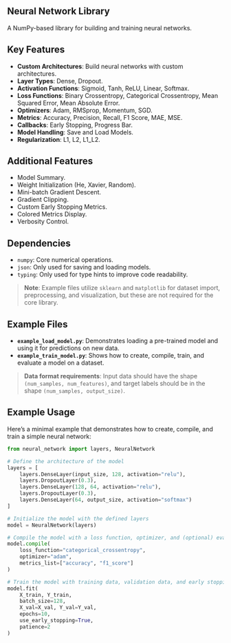 ## Neural Network Library

A NumPy-based library for building and training neural networks.

## Key Features
- **Custom Architectures**: Build neural networks with custom architectures.
- **Layer Types**: Dense, Dropout.
- **Activation Functions**: Sigmoid, Tanh, ReLU, Linear, Softmax.
- **Loss Functions**: Binary Crossentropy, Categorical Crossentropy, Mean Squared Error, Mean Absolute Error.
- **Optimizers**: Adam, RMSprop, Momentum, SGD.
- **Metrics**: Accuracy, Precision, Recall, F1 Score, MAE, MSE.
- **Callbacks**: Early Stopping, Progress Bar.
- **Model Handling**: Save and Load Models.
- **Regularization**: L1, L2, L1_L2.

## Additional Features
- Model Summary.
- Weight Initialization (He, Xavier, Random).
- Mini-batch Gradient Descent.
- Gradient Clipping.
- Custom Early Stopping Metrics.
- Colored Metrics Display.
- Verbosity Control.

## Dependencies

- `numpy`: Core numerical operations.
- `json`: Only used for saving and loading models.
- `typing`: Only used for type hints to improve code readability.
  
> **Note**: Example files utilize `sklearn` and `matplotlib` for dataset import, preprocessing, and visualization, but these are not required for the core library.

## Example Files

- **`example_load_model.py`**: Demonstrates loading a pre-trained model and using it for predictions on new data.
- **`example_train_model.py`**: Shows how to create, compile, train, and evaluate a model on a dataset.

> **Data format requirements**: Input data should have the shape `(num_samples, num_features)`, and target labels should be in the shape `(num_samples, output_size)`.

## Example Usage

Here’s a minimal example that demonstrates how to create, compile, and train a simple neural network:

```python
from neural_network import layers, NeuralNetwork

# Define the architecture of the model
layers = [
    layers.DenseLayer(input_size, 128, activation="relu"),
    layers.DropoutLayer(0.3),
    layers.DenseLayer(128, 64, activation="relu"),
    layers.DropoutLayer(0.3),
    layers.DenseLayer(64, output_size, activation="softmax")
]

# Initialize the model with the defined layers
model = NeuralNetwork(layers)

# Compile the model with a loss function, optimizer, and (optional) evaluation metrics
model.compile(
    loss_function="categorical_crossentropy", 
    optimizer="adam", 
    metrics_list=["accuracy", "f1_score"]
)

# Train the model with training data, validation data, and early stopping
model.fit(
    X_train, Y_train, 
    batch_size=128, 
    X_val=X_val, Y_val=Y_val, 
    epochs=10, 
    use_early_stopping=True, 
    patience=2
)
